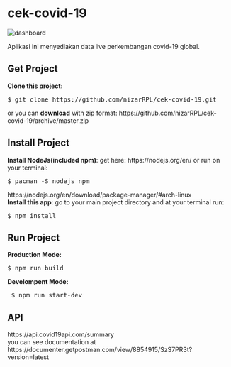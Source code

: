 # cek-covid-19
![dashboard](https://user-images.githubusercontent.com/41828945/81883999-ea934180-95c0-11ea-8918-9254a67bbf97.png)

Aplikasi ini menyediakan data live perkembangan covid-19 global.<br>
<h2>Get Project</h2>
<Strong>Clone this project:</strong> 
<pre>
$ git clone https://github.com/nizarRPL/cek-covid-19.git
</pre>
 or you can <strong>download</strong> with zip format: https://github.com/nizarRPL/cek-covid-19/archive/master.zip
<h2>Install Project</h2>
<strong>Install NodeJs(included npm)</strong>: get here: https://nodejs.org/en/ or run on your terminal:
<pre>
$ pacman -S nodejs npm
</pre>
https://nodejs.org/en/download/package-manager/#arch-linux<br>
<strong>Install this app</strong>: go to your main project directory and at your terminal run:
<pre>
$ npm install
</pre>
<h2>Run Project</h2>
<strong>Production Mode:</strong>
<pre>
$ npm run build
</pre>
<strong>Develompent Mode:</strong>
<pre>
 $ npm run start-dev
</pre>
<h2>API</h2>
https://api.covid19api.com/summary <br>
you can see documentation at https://documenter.getpostman.com/view/8854915/SzS7PR3t?version=latest
